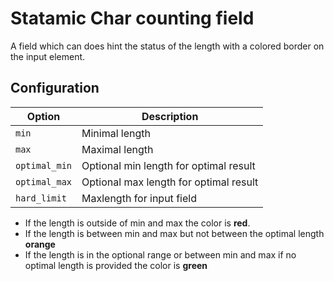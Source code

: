 # Statamic Char counting field

A field which can does hint the status of the length
with a colored border on the input element.

## Configuration

| Option        | Description                            |
|---------------|----------------------------------------|
| `min`         | Minimal length                         |
| `max`         | Maximal length                         |
| `optimal_min` | Optional min length for optimal result |
| `optimal_max` | Optional max length for optimal result |
| `hard_limit`  | Maxlength for input field              |

* If the length is outside of min and max the color is **red**.
* If the length is between min and max but not between the optimal length **orange**
* If the length is in the optional range or between min and max if no optimal length is provided the color is **green**